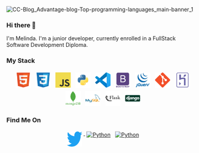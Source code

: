 ![CC-Blog_Advantage-blog-Top-programming-languages_main-banner_1](https://user-images.githubusercontent.com/64651250/131195748-2829fb5e-3464-466f-94f9-1788dcdb9d5e.jpeg)

### Hi there 👋

I'm Melinda. I'm a junior developer, currently enrolled in a FullStack Software Development Diploma.

### My Stack

<p align="center">
<img src="https://github.com/devicons/devicon/blob/master/icons/html5/html5-original.svg" alt="HTML5" height="40" style="vertical-align:top; margin:4px">
<img src="https://github.com/devicons/devicon/blob/master/icons/css3/css3-original.svg" alt="CSS3" height="40" style="vertical-align:top; margin:4px">
<img src="https://raw.githubusercontent.com/github/explore/80688e429a7d4ef2fca1e82350fe8e3517d3494d/topics/javascript/javascript.png" alt="Javascript" height="40" style="vertical-align:top; margin:4px">
<img src="https://raw.githubusercontent.com/github/explore/80688e429a7d4ef2fca1e82350fe8e3517d3494d/topics/python/python.png" alt="Python" height="40" style="vertical-align:top; margin:4px">
<img src="https://raw.githubusercontent.com/github/explore/80688e429a7d4ef2fca1e82350fe8e3517d3494d/topics/visual-studio-code/visual-studio-code.png" alt="VS Code" height="40" style="vertical-align:top; margin:4px">
<img src="https://github.com/devicons/devicon/blob/master/icons/bootstrap/bootstrap-plain-wordmark.svg" alt="Bootstrap" height="40" style="vertical-align:top; margin:4px">
<img src="https://github.com/devicons/devicon/blob/master/icons/jquery/jquery-plain-wordmark.svg" alt="jQuery" height="40" style="vertical-align:top; margin:4px">
<img src="https://github.com/devicons/devicon/blob/master/icons/git/git-original.svg" alt="Git" height="40" style="vertical-align:top; margin:4px">
<img src="https://github.com/devicons/devicon/blob/master/icons/heroku/heroku-original.svg" alt="Heroku" height="40" style="vertical-align:top; margin:4px">
<img src="https://github.com/devicons/devicon/blob/master/icons/mongodb/mongodb-plain-wordmark.svg" alt="MongoDB" height="40" style="vertical-align:top; margin:4px">
<img src="https://github.com/devicons/devicon/blob/master/icons/mysql/mysql-original-wordmark.svg" alt="MySQL" height="40" style="vertical-align:top; margin:4px">
<img src="https://github.com/devicons/devicon/blob/master/icons/flask/flask-original-wordmark.svg" alt="Flask" height="40" style="vertical-align:top; margin:4px">
<img src="https://github.com/devicons/devicon/blob/master/icons/django/django-plain.svg" alt="Django" height="40" style="vertical-align:top; margin:4px">
</p>

### Find Me On

<p align="center">
 <a href="https://twitter.com/melindazhang4" target="_blank" rel="noopener noreferrer"> <img src="https://github.com/devicons/devicon/blob/master/icons/twitter/twitter-original.svg" alt="Python" height="40" style="vertical-align:top; margin:4px"> </a>
 <a href="https://linkedin.com/in/melinda-zhang-2020" target="_blank" rel="noopener noreferrer"> <img src="https://cdn.jsdelivr.net/npm/simple-icons@v3/icons/linkedin.svg" alt="Python" height="40" style="vertical-align:top; margin:4px"></a>
 <a href="mailto:melindahongyezhang@gmail.com"> <img src="https://cdn.jsdelivr.net/npm/simple-icons@v3/icons/gmail.svg" alt="Python" height="40" style="vertical-align:top; margin:4px"></a>
</p>

